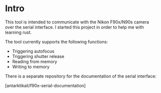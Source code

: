 # Intro
This tool is intended to communicate with the Nikon F90x/N90s camera over the
serial interface. I started this project in order to help me with learning
rust.

The tool currently supports the following functions:
- Triggering autofocus
- Triggering shutter release
- Reading from memory
- Writing to memory

There is a separate repository for the documentation of the serial interface:

[antarktikali/f90x-serial-documentation]


